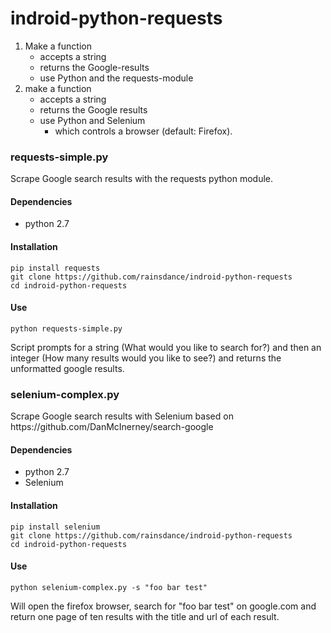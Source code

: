 # indroid-python-requests

1. Make a function 
 	- accepts a string 
	- returns the Google-results 
	- use Python and the requests-module
2. make a function 
	- accepts a string 
	- returns the Google results 
	- use Python and Selenium
		- which controls a browser (default: Firefox). 

<h3>requests-simple.py</h3>
Scrape Google search results with the requests python module.

<h4>Dependencies</h4>
<ul><li>python 2.7</li></ul>

<h4>Installation</h4>
<code>pip install requests
git clone https://github.com/rainsdance/indroid-python-requests
cd indroid-python-requests</code>

<h4>Use</h4>
<code>python requests-simple.py</code>

Script prompts for a string (What would you like to search for?) and then an integer (How many results would you like to see?) and returns the unformatted google results.

<h3>selenium-complex.py</h3>
Scrape Google search results with Selenium based on https://github.com/DanMcInerney/search-google

<h4>Dependencies</h4>
<ul><li>python 2.7</li>
<li>Selenium</li></ul>

<h4>Installation</h4>
<code>pip install selenium
git clone https://github.com/rainsdance/indroid-python-requests
cd indroid-python-requests</code>

<h4>Use</h4>
<code>python selenium-complex.py -s "foo bar test"</code>

Will open the firefox browser, search for "foo bar test" on google.com and return one page of ten results with the title and url of each result.
